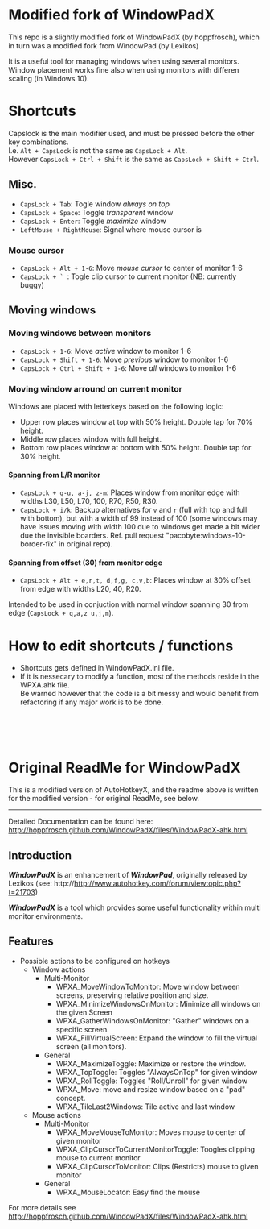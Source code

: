 Modified fork of WindowPadX
==========
This repo is a slightly modified fork of WindowPadX (by hoppfrosch), which in turn was a modified fork from WindowPad (by Lexikos)

It is a useful tool for managing windows when using several monitors.<br>
Window placement works fine also when using monitors with differen scaling (in Windows 10).

# Shortcuts
Capslock is the main modifier used, and must be pressed before the other key combinations.<br>
I.e. `Alt + CapsLock` is not the same as `CapsLock + Alt`. <br>
However `CapsLock + Ctrl + Shift` is the same as `CapsLock + Shift + Ctrl`.

## Misc.
- `CapsLock + Tab`:  Togle window *always on top*
- `CapsLock + Space`:  Toggle *transparent* window
- `CapsLock + Enter`:  Toggle *maximize* window
- `LeftMouse + RightMouse`:  Signal where mouse cursor is

### Mouse cursor
- `CapsLock + Alt + 1-6`:  Move *mouse cursor* to center of monitor 1-6
- ``CapsLock + ` ``:  Togle clip cursor to current monitor (NB: currently buggy)

## Moving windows
### Moving windows between monitors
- `CapsLock + 1-6`:  Move *active* window to monitor 1-6
- `CapsLock + Shift + 1-6`:  Move *previous* window to monitor 1-6
- `CapsLock + Ctrl + Shift + 1-6`:  Move *all* windows to monitor 1-6

### Moving window arround on current monitor
Windows are placed with letterkeys based on the following logic:
- Upper row places window at top with 50% height. Double tap for 70% height.
- Middle row places window with full height.
- Bottom row places window at bottom with 50% height. Double tap for 30% height.

#### Spanning from L/R monitor
- `CapsLock + q-u, a-j, z-m`:  Places window from monitor edge with widths L30, L50, L70, 100, R70, R50, R30.
- `CapsLock + i/k`:  Backup alternatives for `v` and `r` (full with top and full with bottom), but with a width of 99 instead of 100 (some windows may have issues moving with width 100 due to windows get made a bit wider due the invisible boarders. Ref. pull request "pacobyte:windows-10-border-fix" in original repo).
 
#### Spanning from offset (30) from monitor edge
- `CapsLock + Alt + e,r,t, d,f,g, c,v,b`:  Places window at 30% offset from edge with widths L20, 40, R20.

 Intended to be used in conjuction with normal window spanning 30 from edge (`CapsLock + q,a,z u,j,m`).

# How to edit shortcuts / functions
- Shortcuts gets defined in WindowPadX.ini file.
- If it is nessecary to modify a function, most of the methods reside in the WPXA.ahk file. <br>
Be warned however that the code is a bit messy and would benefit from refactoring if any major work is to be done.

<br>
<br>
<br>

# Original ReadMe for WindowPadX
This is a modified version of AutoHotkeyX, and the readme above is written for the modified version - for original ReadMe, see below.

-----------------------------------------------------------------------------------------------------------

Detailed Documentation can be found here: http://hoppfrosch.github.com/WindowPadX/files/WindowPadX-ahk.html

Introduction
------------

***WindowPadX*** is an enhancement of ***WindowPad***, originally released by Lexikos (see: http://http://www.autohotkey.com/forum/viewtopic.php?t=21703)

***WindowPadX*** is a tool which provides some useful functionality within multi monitor environments.

Features
--------
- Possible actions to be configured on hotkeys
    - Window actions
      - Multi-Monitor
          - WPXA_MoveWindowToMonitor: Move window between screens, preserving relative position and size.
          - WPXA_MinimizeWindowsOnMonitor: Minimize all windows on the given Screen
          - WPXA_GatherWindowsOnMonitor: "Gather" windows on a specific screen.
          - WPXA_FillVirtualScreen: Expand the window to fill the virtual screen (all monitors).
      - General
          - WPXA_MaximizeToggle: Maximize or restore the window.
          - WPXA_TopToggle: Toggles "AlwaysOnTop" for given window
          - WPXA_RollToggle: Toggles "Roll/Unroll" for given window
          - WPXA_Move: move and resize window based on a "pad" concept.
          - WPXA_TileLast2Windows: Tile active and last window
    - Mouse actions
      - Multi-Monitor
          - WPXA_MoveMouseToMonitor: Moves mouse to center of given monitor
          - WPXA_ClipCursorToCurrentMonitorToggle: Toogles clipping mouse to current monitor
          - WPXA_ClipCursorToMonitor: Clips (Restricts) mouse to given monitor
      - General
          - WPXA_MouseLocator: Easy find the mouse 

For more details see http://hoppfrosch.github.com/WindowPadX/files/WindowPadX-ahk.html

